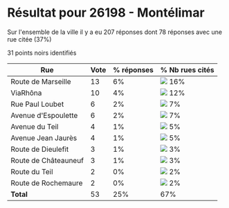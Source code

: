 # Résultat pour 26198 - Montélimar

Sur l'ensemble de la ville il y a eu 207 réponses dont 78 réponses avec une rue citée (37%)

31 points noirs identifiés

| Rue | Vote | % réponses | % Nb rues cités|
|-----|------|------------|----------------|
| Route de Marseille | 13 | 6% | <img src="../../img/bar_16.gif" />&nbsp;16%|
| ViaRhôna | 10 | 4% | <img src="../../img/bar_12.gif" />&nbsp;12%|
| Rue Paul Loubet | 6 | 2% | <img src="../../img/bar_7.gif" />&nbsp;7%|
| Avenue d'Espoulette | 6 | 2% | <img src="../../img/bar_7.gif" />&nbsp;7%|
| Avenue du Teil | 4 | 1% | <img src="../../img/bar_5.gif" />&nbsp;5%|
| Avenue Jean Jaurès | 4 | 1% | <img src="../../img/bar_5.gif" />&nbsp;5%|
| Route de Dieulefit | 3 | 1% | <img src="../../img/bar_3.gif" />&nbsp;3%|
| Route de Châteauneuf | 3 | 1% | <img src="../../img/bar_3.gif" />&nbsp;3%|
| Route du Teil | 2 | 0% | <img src="../../img/bar_2.gif" />&nbsp;2%|
| Route de Rochemaure | 2 | 0% | <img src="../../img/bar_2.gif" />&nbsp;2%|
| **Total** | 53 | 25% | 67%|
